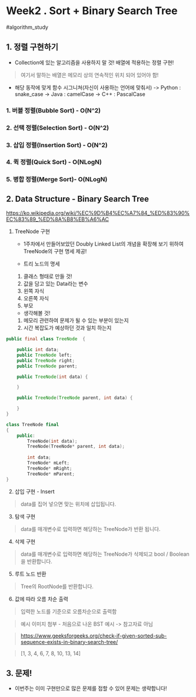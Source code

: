 # Week2 . Sort + Binary Search Tree
#algorithm_study

## 1. 정렬 구현하기
- Collection에 있는 알고리즘을 사용하지 말 것! 배열에 적용하는 정렬 구현!
> 여기서 말하는 배열은 메모리 상의 연속적인 위치 되어 있어야 함!  

- 해당 동작에 맞게 함수 시그니쳐(자신이 사용하는 언어에 맞춰서)
-> Python : snake_case
-> Java : camelCase
-> C++ : PascalCase

### 1. 버블 정렬(Bubble Sort) - O(N^2)

### 2. 선택 정렬(Selection Sort) - O(N^2)

### 3. 삽입 정렬(Insertion Sort) - O(N^2)

### 4. 퀵 정렬(Quick Sort) - O(NLogN)

### 5. 병합 정렬(Merge Sort)- O(NLogN)

## 2. Data Structure - Binary Search Tree

https://ko.wikipedia.org/wiki/%EC%9D%B4%EC%A7%84_%ED%83%90%EC%83%89_%ED%8A%B8%EB%A6%AC

1. TreeNode 구현
    - 1주차에서 만들어보았던 Doubly Linked List의 개념을 확장해 보기 위하여 TreeNode의 구현 명세 제공!
    
    - 트리 노드의 명세
    1. 클래스 형태로 만들 것!
    2. 값을 담고 있는 Data라는 변수
    3. 왼쪽 자식
    4. 오른쪽 자식
    5. 부모 

    - 생각해볼 것!
    1. 메모리 관련하여 문제가 될 수 있는 부분이 있는지
    2. 시간 복잡도가 예상하던 것과 일치 하는지    

``` java
public final class TreeNode  {

    public int data;
    public TreeNode left;
    public TreeNode right;
    public TreeNode parent;

    public TreeNode(int data) {

    }

    public TreeNode(TreeNode parent, int data) {

    }
}
```

``` c++
class TreeNode final 
{
    public:
        TreeNode(int data);
        TreeNode(TreeNode* parent, int data);
        
        int data;
        TreeNode* mLeft;
        TreeNode* mRight;
        TreeNode* mParent;
}
```

2. 삽입 구현 - Insert

> data를 집어 넣으면 맞는 위치에 삽입됩니다.

3. 탐색 구현

> data를 매개변수로 입력하면 해당하는 TreeNode가 반환 됩니다.

4. 삭제 구현

> data를 매개변수로 입력하면 해당하는 TreeNode가 삭제되고 bool / Boolean을 반환합니다.

5. 루트 노드 반환

> Tree의 RootNode를 반환합니다.

6. 값에 따라 오름 차순 출력

> 입력한 노드를 기준으로 오름차순으로 출력함

> 예시 이미지 첨부 - 처음으로 나온 BST 예시 -> 참고자료 아님

> https://www.geeksforgeeks.org/check-if-given-sorted-sub-sequence-exists-in-binary-search-tree/

> [1, 3, 4, 6, 7, 8, 10, 13, 14]

## 3. 문제!

- 이번주는 이미 구현만으로 많은 문제를 접할 수 있어 문제는 생략합니다!
